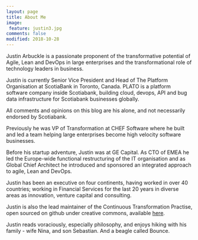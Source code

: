 ```yaml
---
layout: page
title: About Me
image: 
 feature: justin3.jpg
comments: false
modified: 2018-10-28
---
```


Justin Arbuckle is a passionate proponent of the transformative potential of Agile, Lean and DevOps in large enterprises and the transformational role of technology leaders in business.

Justin is currently Senior Vice President and Head of The Platform Organisation at ScotiaBank in Toronto, Canada. PLATO is a platform software company inside Scotiabank, building cloud, devops, API and bug data infrastructure for Scotiabank businesses globally. 

All comments and opinions on this blog are his alone, and not necessarily endorsed by Scotiabank.

Previously he was VP of Transformation at CHEF Software where he built and led a team helping large enterprises become high velocity software businesses.

Before his startup adventure, Justin was at GE Capital. As CTO of EMEA he led the Europe-wide functional restructuring of the IT organisation and as Global Chief Architect he introduced and sponsored an integrated approach to agile, Lean and DevOps.

Justin has been an executive on four continents, having worked in over 40 countries; working in Financial Services for the last 20 years in diverse areas as innovation, venture capital and consulting.

Justin is also the lead maintainer of the Continuous Transformation Practise, open sourced on github under creative commons, available [here](https://github.com/dromologue/ContinuousTransformation).

Justin reads voraciously, especially philosophy, and enjoys hiking with his family - wife Nina, and son Sebastian. And a beagle called Bounce.